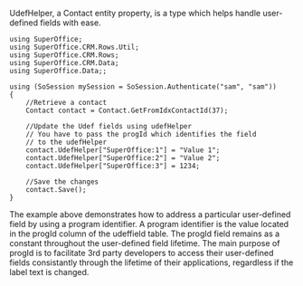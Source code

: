<properties date="2016-05-11"
SortOrder="48"
/>

UdefHelper, a Contact entity property, is a type which helps handle user-defined fields with ease.

```
using SuperOffice;
using SuperOffice.CRM.Rows.Util;
using SuperOffice.CRM.Rows;
using SuperOffice.CRM.Data;
using SuperOffice.Data;;
 
using (SoSession mySession = SoSession.Authenticate("sam", "sam"))
{
    //Retrieve a contact
    Contact contact = Contact.GetFromIdxContactId(37);
 
    //Update the Udef fields using udefHelper
    // You have to pass the progId which identifies the field
    // to the udefHelper
    contact.UdefHelper["SuperOffice:1"] = "Value 1";
    contact.UdefHelper["SuperOffice:2"] = "Value 2";
    contact.UdefHelper["SuperOffice:3"] = 1234;
 
    //Save the changes
    contact.Save();
}
```

The example above demonstrates how to address a particular user-defined field by using a program identifier. A program identifier is the value located in the progId column of the udeffield table. The progId field remains as a constant throughout the user-defined field lifetime. The main purpose of progId is to facilitate 3rd party developers to access their user-defined fields consistantly through the lifetime of their applications, regardless if the label text is changed.
